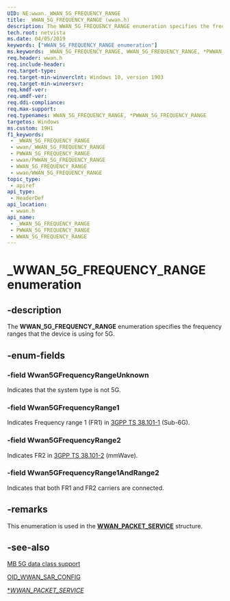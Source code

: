 ```yaml
---
UID: NE:wwan._WWAN_5G_FREQUENCY_RANGE
title: _WWAN_5G_FREQUENCY_RANGE (wwan.h)
description: The WWAN_5G_FREQUENCY_RANGE enumeration specifies the frequency ranges that the device is using for 5G.
tech.root: netvista
ms.date: 04/05/2019
keywords: ["WWAN_5G_FREQUENCY_RANGE enumeration"]
ms.keywords: _WWAN_5G_FREQUENCY_RANGE, WWAN_5G_FREQUENCY_RANGE, *PWWAN_5G_FREQUENCY_RANGE,
req.header: wwan.h
req.include-header: 
req.target-type: 
req.target-min-winverclnt: Windows 10, version 1903
req.target-min-winversvr: 
req.kmdf-ver: 
req.umdf-ver: 
req.ddi-compliance: 
req.max-support: 
req.typenames: WWAN_5G_FREQUENCY_RANGE, *PWWAN_5G_FREQUENCY_RANGE
targetos: Windows
ms.custom: 19H1
f1_keywords:
 - _WWAN_5G_FREQUENCY_RANGE
 - wwan/_WWAN_5G_FREQUENCY_RANGE
 - PWWAN_5G_FREQUENCY_RANGE
 - wwan/PWWAN_5G_FREQUENCY_RANGE
 - WWAN_5G_FREQUENCY_RANGE
 - wwan/WWAN_5G_FREQUENCY_RANGE
topic_type:
 - apiref
api_type:
 - HeaderDef
api_location:
 - wwan.h
api_name:
 - _WWAN_5G_FREQUENCY_RANGE
 - PWWAN_5G_FREQUENCY_RANGE
 - WWAN_5G_FREQUENCY_RANGE
---
```


# _WWAN_5G_FREQUENCY_RANGE enumeration


## -description

The **WWAN_5G_FREQUENCY_RANGE** enumeration specifies the frequency ranges that the device is using for 5G.

## -enum-fields

### -field Wwan5GFrequencyRangeUnknown  

Indicates that the system type is not 5G.

### -field Wwan5GFrequencyRange1   

Indicates Frequency range 1 (FR1) in <a href="https://portal.3gpp.org/desktopmodules/Specifications/SpecificationDetails.aspx?specificationId=3283">3GPP TS 38.101-1</a> (Sub-6G).

### -field Wwan5GFrequencyRange2  

Indicates FR2 in <a href="https://portal.3gpp.org/desktopmodules/Specifications/SpecificationDetails.aspx?specificationId=3284">3GPP TS 38.101-2</a> (mmWave).

### -field Wwan5GFrequencyRange1AndRange2  

Indicates that both FR1 and FR2 carriers are connected.

## -remarks

This enumeration is used in the [**WWAN_PACKET_SERVICE**](ns-wwan-_wwan_packet_service.md) structure.

## -see-also

[MB 5G data class support](/windows-hardware/drivers/network/mb-5g-data-class-support)

[OID_WWAN_SAR_CONFIG](/windows-hardware/drivers/network/oid-wwan-packet-service)

[**WWAN_PACKET_SERVICE*](ns-wwan-_wwan_packet_service.md)

